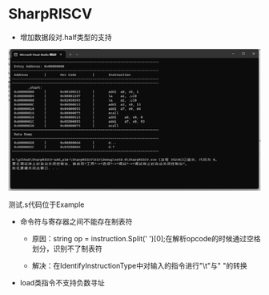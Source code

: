 # SharpRISCV #
- 增加数据段对.half类型的支持

![img2](.\img2.jpg)

测试.s代码位于Example



- 命令符与寄存器之间不能存在制表符

  - 原因：string op = instruction.Split(' ')[0];在解析opcode的时候通过空格划分，识别不了制表符

  - 解决：在IdentifyInstructionType中对输入的指令进行"\t"与" "的转换

- load类指令不支持负数寻址
